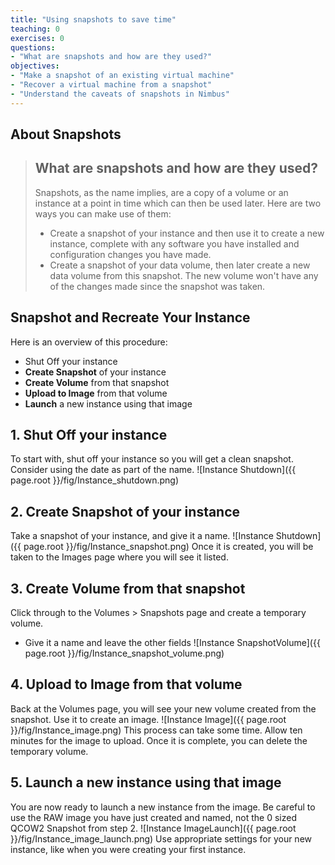```yaml
---
title: "Using snapshots to save time"
teaching: 0
exercises: 0
questions:
- "What are snapshots and how are they used?"
objectives:
- "Make a snapshot of an existing virtual machine"
- "Recover a virtual machine from a snapshot"
- "Understand the caveats of snapshots in Nimbus"
---
```


## About Snapshots
> ## What are snapshots and how are they used?
>
> Snapshots, as the name implies, are a copy of a volume or an instance at a point in time which can then be used later. Here are two ways you can make use of them:
>
> - Create a snapshot of your instance and then use it to create a new instance, complete with any software you have installed and configuration changes you have made.
> - Create a snapshot of your data volume, then later create a new data volume from this snapshot. The new volume won't have any of the changes made since the snapshot was taken.

## Snapshot and Recreate Your Instance
Here is an overview of this procedure:
- Shut Off your instance
- __Create Snapshot__ of your instance
- __Create Volume__ from that snapshot
- __Upload to Image__ from that volume
- __Launch__ a new instance using that image

## 1. Shut Off your instance
To start with, shut off your instance so you will get a clean snapshot. Consider using the date as part of the name.
![Instance Shutdown]({{ page.root }}/fig/Instance_shutdown.png)

## 2. __Create Snapshot__ of your instance
Take a snapshot of your instance, and give it a name.
![Instance Shutdown]({{ page.root }}/fig/Instance_snapshot.png)
Once it is created, you will be taken to the Images page where you will see it listed.

## 3. __Create Volume__ from that snapshot
Click through to the Volumes > Snapshots page and create a temporary volume.
- Give it a name and leave the other fields
![Instance SnapshotVolume]({{ page.root }}/fig/Instance_snapshot_volume.png)

## 4. __Upload to Image__ from that volume
Back at the Volumes page, you will see your new volume created from the snapshot. Use it to create an image.
![Instance Image]({{ page.root }}/fig/Instance_image.png)
This process can take some time. Allow ten minutes for the image to upload. Once it is complete, you can delete the temporary volume.

## 5. __Launch__ a new instance using that image
You are now ready to launch a new instance from the image. Be careful to use the RAW image you have just created and named, not the 0 sized QCOW2 Snapshot from step 2.
![Instance ImageLaunch]({{ page.root }}/fig/Instance_image_launch.png)
Use appropriate settings for your new instance, like when you were creating your first instance.
